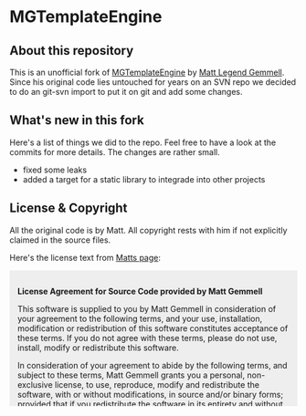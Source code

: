 MGTemplateEngine
================

About this repository
---------------------

This is an unofficial fork of [MGTemplateEngine](http://mattgemmell.com/2008/05/20/mgtemplateengine-templates-with-cocoa) by [Matt Legend Gemmell](http://mattgemmell.com).
Since his original code lies untouched for years on an SVN repo we decided to do an git-svn import to put it on git and add some changes.


What's new in this fork
-----------------------

Here's a list of things we did to the repo. Feel free to have a look at the commits for more details. The changes are rather small.

 * fixed some leaks
 * added a target for a static library to integrade into other projects


License & Copyright
-------------------

All the original code is by Matt. All copyright rests with him if not explicitly claimed in the source files.

Here's the license text from [Matts page](http://mattgemmell.com/license):

<div style="height:15em; overflow:scroll; overflow-x:hidden; background-color:#eeeeee; padding:1em">
<p><strong>License Agreement for Source Code provided by Matt Gemmell</strong></p>
<p>This software is supplied to you by Matt Gemmell in consideration of your agreement to the following terms, and your use, installation, modification or redistribution of this software constitutes acceptance of these terms. If you do not agree with these terms, please do not use, install, modify or redistribute this software.</p>
<p>In consideration of your agreement to abide by the following terms, and subject to these terms, Matt Gemmell grants you a personal, non-exclusive license, to use, reproduce, modify and redistribute the software, with or without modifications, in source and/or binary forms; provided that if you redistribute the software in its entirety and without modifications, you must retain this notice and the following text and disclaimers in all such redistributions of the software, and that in all cases attribution of Matt Gemmell as the original author of the source code shall be included in all such resulting software products or distributions. Neither the name, trademarks, service marks or logos of Matt Gemmell may be used to endorse or promote products derived from the software without specific prior written permission from Matt Gemmell. Except as expressly stated in this notice, no other rights or licenses, express or implied, are granted by Matt Gemmell herein, including but not limited to any patent rights that may be infringed by your derivative works or by other works in which the software may be incorporated.</p>
<p>The software is provided by Matt Gemmell on an "AS IS" basis. MATT GEMMELL MAKES NO WARRANTIES, EXPRESS OR IMPLIED, INCLUDING WITHOUT LIMITATION THE IMPLIED WARRANTIES OF NON-INFRINGEMENT, MERCHANTABILITY AND FITNESS FOR A PARTICULAR PURPOSE, REGARDING THE SOFTWARE OR ITS USE AND OPERATION ALONE OR IN COMBINATION WITH YOUR PRODUCTS.</p>
<p>IN NO EVENT SHALL MATT GEMMELL BE LIABLE FOR ANY SPECIAL, INDIRECT, INCIDENTAL OR CONSEQUENTIAL DAMAGES (INCLUDING, BUT NOT LIMITED TO, PROCUREMENT OF SUBSTITUTE GOODS OR SERVICES; LOSS OF USE, DATA, OR PROFITS; OR BUSINESS INTERRUPTION) ARISING IN ANY WAY OUT OF THE USE, REPRODUCTION, MODIFICATION AND/OR DISTRIBUTION OF THE SOFTWARE, HOWEVER CAUSED AND WHETHER UNDER THEORY OF CONTRACT, TORT (INCLUDING NEGLIGENCE), STRICT LIABILITY OR OTHERWISE, EVEN IF MATT GEMMELL HAS BEEN ADVISED OF THE POSSIBILITY OF SUCH DAMAGE.</p>
</div>